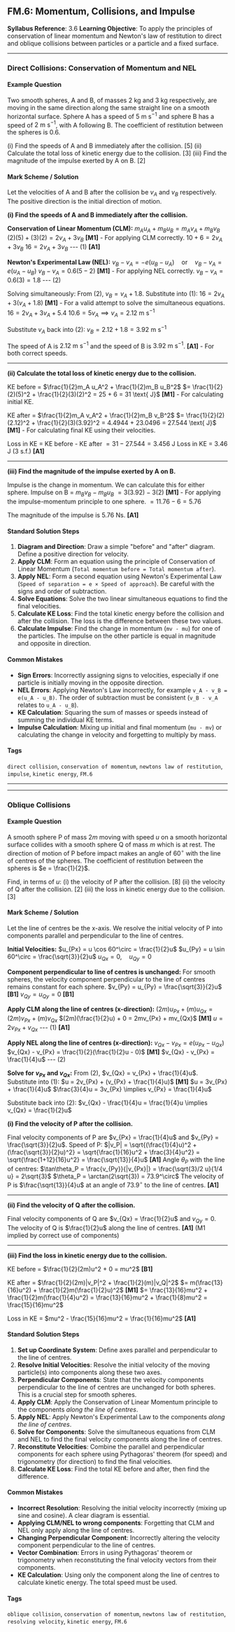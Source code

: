 ## FM.6: Momentum, Collisions, and Impulse

**Syllabus Reference**: 3.6
**Learning Objective**: To apply the principles of conservation of linear momentum and Newton's law of restitution to direct and oblique collisions between particles or a particle and a fixed surface.

---

### Direct Collisions: Conservation of Momentum and NEL

#### Example Question

Two smooth spheres, A and B, of masses $2$ kg and $3$ kg respectively, are moving in the same direction along the same straight line on a smooth horizontal surface. Sphere A has a speed of $5 \text{ m s}^{-1}$ and sphere B has a speed of $2 \text{ m s}^{-1}$, with A following B. The coefficient of restitution between the spheres is $0.6$.

(i) Find the speeds of A and B immediately after the collision. [5]
(ii) Calculate the total loss of kinetic energy due to the collision. [3]
(iii) Find the magnitude of the impulse exerted by A on B. [2]

#### Mark Scheme / Solution

Let the velocities of A and B after the collision be $v_A$ and $v_B$ respectively. The positive direction is the initial direction of motion.

**(i) Find the speeds of A and B immediately after the collision.**

**Conservation of Linear Momentum (CLM):**
$m_A u_A + m_B u_B = m_A v_A + m_B v_B$
$(2)(5) + (3)(2) = 2v_A + 3v_B$ **[M1]** - For applying CLM correctly.
$10 + 6 = 2v_A + 3v_B$
$16 = 2v_A + 3v_B$ --- (1) **[A1]**

**Newton's Experimental Law (NEL):**
$v_B - v_A = -e(u_B - u_A) \quad \text{or} \quad v_B - v_A = e(u_A - u_B)$
$v_B - v_A = 0.6(5 - 2)$ **[M1]** - For applying NEL correctly.
$v_B - v_A = 0.6(3) = 1.8$ --- (2)

Solving simultaneously:
From (2), $v_B = v_A + 1.8$. Substitute into (1):
$16 = 2v_A + 3(v_A + 1.8)$ **[M1]** - For a valid attempt to solve the simultaneous equations.
$16 = 2v_A + 3v_A + 5.4$
$10.6 = 5v_A \implies v_A = 2.12 \text{ m s}^{-1}$

Substitute $v_A$ back into (2):
$v_B = 2.12 + 1.8 = 3.92 \text{ m s}^{-1}$

The speed of A is $2.12 \text{ m s}^{-1}$ and the speed of B is $3.92 \text{ m s}^{-1}$. **[A1]** - For both correct speeds.

---
**(ii) Calculate the total loss of kinetic energy due to the collision.**

KE before = $\frac{1}{2}m_A u_A^2 + \frac{1}{2}m_B u_B^2$
$= \frac{1}{2}(2)(5)^2 + \frac{1}{2}(3)(2)^2 = 25 + 6 = 31 \text{ J}$ **[M1]** - For calculating initial KE.

KE after = $\frac{1}{2}m_A v_A^2 + \frac{1}{2}m_B v_B^2$
$= \frac{1}{2}(2)(2.12)^2 + \frac{1}{2}(3)(3.92)^2 = 4.4944 + 23.0496 = 27.544 \text{ J}$ **[M1]** - For calculating final KE using their velocities.

Loss in KE = KE before - KE after
$= 31 - 27.544 = 3.456 \text{ J}$
Loss in KE = $3.46 \text{ J}$ (3 s.f.) **[A1]**

---
**(iii) Find the magnitude of the impulse exerted by A on B.**

Impulse is the change in momentum. We can calculate this for either sphere.
Impulse on B = $m_B v_B - m_B u_B$
$= 3(3.92) - 3(2)$ **[M1]** - For applying the impulse-momentum principle to one sphere.
$= 11.76 - 6 = 5.76$

The magnitude of the impulse is $5.76 \text{ Ns}$. **[A1]**

#### Standard Solution Steps
1.  **Diagram and Direction**: Draw a simple "before" and "after" diagram. Define a positive direction for velocity.
2.  **Apply CLM**: Form an equation using the principle of Conservation of Linear Momentum (`Total momentum before = Total momentum after`).
3.  **Apply NEL**: Form a second equation using Newton's Experimental Law (`Speed of separation = e × Speed of approach`). Be careful with the signs and order of subtraction.
4.  **Solve Equations**: Solve the two linear simultaneous equations to find the final velocities.
5.  **Calculate KE Loss**: Find the total kinetic energy before the collision and after the collision. The loss is the difference between these two values.
6.  **Calculate Impulse**: Find the change in momentum (`mv - mu`) for one of the particles. The impulse on the other particle is equal in magnitude and opposite in direction.

#### Common Mistakes
*   **Sign Errors**: Incorrectly assigning signs to velocities, especially if one particle is initially moving in the opposite direction.
*   **NEL Errors**: Applying Newton's Law incorrectly, for example `v_A - v_B = e(u_A - u_B)`. The order of subtraction must be consistent (`v_B - v_A` relates to `u_A - u_B`).
*   **KE Calculation**: Squaring the sum of masses or speeds instead of summing the individual KE terms.
*   **Impulse Calculation**: Mixing up initial and final momentum (`mu - mv`) or calculating the change in velocity and forgetting to multiply by mass.

#### Tags
`direct collision`, `conservation of momentum`, `newtons law of restitution`, `impulse`, `kinetic energy`, `FM.6`

---
---

### Oblique Collisions

#### Example Question

A smooth sphere P of mass $2m$ moving with speed $u$ on a smooth horizontal surface collides with a smooth sphere Q of mass $m$ which is at rest. The direction of motion of P before impact makes an angle of $60^\circ$ with the line of centres of the spheres. The coefficient of restitution between the spheres is $e = \frac{1}{2}$.

Find, in terms of $u$:
(i) the velocity of P after the collision. [8]
(ii) the velocity of Q after the collision. [2]
(iii) the loss in kinetic energy due to the collision. [3]

#### Mark Scheme / Solution

Let the line of centres be the x-axis. We resolve the initial velocity of P into components parallel and perpendicular to the line of centres.

**Initial Velocities:**
$u_{Px} = u \cos 60^\circ = \frac{1}{2}u$
$u_{Py} = u \sin 60^\circ = \frac{\sqrt{3}}{2}u$
$u_{Qx} = 0, \quad u_{Qy} = 0$

**Component perpendicular to line of centres is unchanged:**
For smooth spheres, the velocity component perpendicular to the line of centres remains constant for each sphere.
$v_{Py} = u_{Py} = \frac{\sqrt{3}}{2}u$ **[B1]**
$v_{Qy} = u_{Qy} = 0$ **[B1]**

**Apply CLM along the line of centres (x-direction):**
$(2m)u_{Px} + (m)u_{Qx} = (2m)v_{Px} + (m)v_{Qx}$
$(2m)(\frac{1}{2}u) + 0 = 2mv_{Px} + mv_{Qx}$ **[M1]**
$u = 2v_{Px} + v_{Qx}$ --- (1) **[A1]**

**Apply NEL along the line of centres (x-direction):**
$v_{Qx} - v_{Px} = e(u_{Px} - u_{Qx})$
$v_{Qx} - v_{Px} = \frac{1}{2}(\frac{1}{2}u - 0)$ **[M1]**
$v_{Qx} - v_{Px} = \frac{1}{4}u$ --- (2)

**Solve for $v_{Px}$ and $v_{Qx}$:**
From (2), $v_{Qx} = v_{Px} + \frac{1}{4}u$. Substitute into (1):
$u = 2v_{Px} + (v_{Px} + \frac{1}{4}u)$ **[M1]**
$u = 3v_{Px} + \frac{1}{4}u$
$\frac{3}{4}u = 3v_{Px} \implies v_{Px} = \frac{1}{4}u$

Substitute back into (2):
$v_{Qx} - \frac{1}{4}u = \frac{1}{4}u \implies v_{Qx} = \frac{1}{2}u$

**(i) Find the velocity of P after the collision.**

Final velocity components of P are $v_{Px} = \frac{1}{4}u$ and $v_{Py} = \frac{\sqrt{3}}{2}u$.
Speed of P: $|v_P| = \sqrt{(\frac{1}{4}u)^2 + (\frac{\sqrt{3}}{2}u)^2} = \sqrt{\frac{1}{16}u^2 + \frac{3}{4}u^2} = \sqrt{\frac{1+12}{16}u^2} = \frac{\sqrt{13}}{4}u$ **[A1]**
Angle $\theta_P$ with the line of centres: $\tan\theta_P = \frac{v_{Py}}{|v_{Px}|} = \frac{\sqrt{3}/2 u}{1/4 u} = 2\sqrt{3}$
$\theta_P = \arctan(2\sqrt{3}) = 73.9^\circ$
The velocity of P is $\frac{\sqrt{13}}{4}u$ at an angle of $73.9^\circ$ to the line of centres. **[A1]**

---
**(ii) Find the velocity of Q after the collision.**

Final velocity components of Q are $v_{Qx} = \frac{1}{2}u$ and $v_{Qy} = 0$.
The velocity of Q is $\frac{1}{2}u$ along the line of centres. **[A1]** (M1 implied by correct use of components)

---
**(iii) Find the loss in kinetic energy due to the collision.**

KE before = $\frac{1}{2}(2m)u^2 + 0 = mu^2$ **[B1]**

KE after = $\frac{1}{2}(2m)|v_P|^2 + \frac{1}{2}(m)|v_Q|^2$
$= m(\frac{13}{16}u^2) + \frac{1}{2}m(\frac{1}{2}u)^2$ **[M1]**
$= \frac{13}{16}mu^2 + \frac{1}{2}m(\frac{1}{4}u^2) = \frac{13}{16}mu^2 + \frac{1}{8}mu^2 = \frac{15}{16}mu^2$

Loss in KE = $mu^2 - \frac{15}{16}mu^2 = \frac{1}{16}mu^2$ **[A1]**

#### Standard Solution Steps
1.  **Set up Coordinate System**: Define axes parallel and perpendicular to the line of centres.
2.  **Resolve Initial Velocities**: Resolve the initial velocity of the moving particle(s) into components along these two axes.
3.  **Perpendicular Components**: State that the velocity components perpendicular to the line of centres are unchanged for both spheres. This is a crucial step for smooth spheres.
4.  **Apply CLM**: Apply the Conservation of Linear Momentum principle to the components *along the line of centres*.
5.  **Apply NEL**: Apply Newton's Experimental Law to the components *along the line of centres*.
6.  **Solve for Components**: Solve the simultaneous equations from CLM and NEL to find the final velocity components along the line of centres.
7.  **Reconstitute Velocities**: Combine the parallel and perpendicular components for each sphere using Pythagoras' theorem (for speed) and trigonometry (for direction) to find the final velocities.
8.  **Calculate KE Loss**: Find the total KE before and after, then find the difference.

#### Common Mistakes
*   **Incorrect Resolution**: Resolving the initial velocity incorrectly (mixing up sine and cosine). A clear diagram is essential.
*   **Applying CLM/NEL to wrong components**: Forgetting that CLM and NEL only apply along the line of centres.
*   **Changing Perpendicular Component**: Incorrectly altering the velocity component perpendicular to the line of centres.
*   **Vector Combination**: Errors in using Pythagoras' theorem or trigonometry when reconstituting the final velocity vectors from their components.
*   **KE Calculation**: Using only the component along the line of centres to calculate kinetic energy. The total speed must be used.

#### Tags
`oblique collision`, `conservation of momentum`, `newtons law of restitution`, `resolving velocity`, `kinetic energy`, `FM.6`
